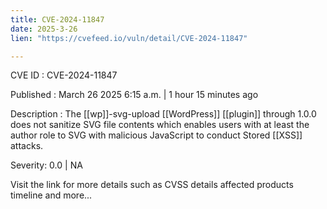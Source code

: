 ```yaml
---
title: CVE-2024-11847
date: 2025-3-26
lien: "https://cvefeed.io/vuln/detail/CVE-2024-11847"

---
```


CVE ID : CVE-2024-11847

Published :  March 26
2025
6:15 a.m. | 1 hour
15 minutes ago

Description : The [[wp]]-svg-upload  [[WordPress]] [[plugin]] through 1.0.0 does not sanitize SVG file contents
which enables users with at least the author role to SVG with malicious JavaScript to conduct Stored [[XSS]] attacks.

Severity: 0.0 | NA

Visit the link for more details
such as CVSS details
affected products
timeline
and more...
